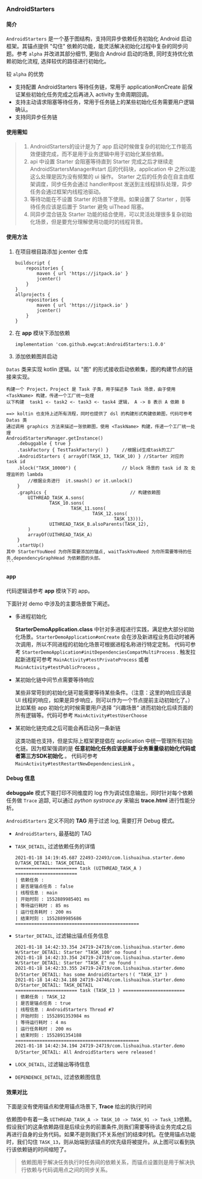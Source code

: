 ### AndroidStarters



#### 简介

`AndroidStarters` 是一个基于图结构，支持同异步依赖任务初始化 Android 启动框架。其锚点提供 "勾住" 依赖的功能，能灵活解决初始化过程中复杂的同步问题。参考 `alpha` 并改进其部分细节, 更贴合 Android 启动的场景, 同时支持优化依赖初始化流程, 选择较优的路径进行初始化。


较 `alpha` 的优势

* 支持配置 AndroidStarters 等待任务链，常用于 application#onCreate 前保证某些初始化任务完成之后再进入 activity 生命周期回调。
* 支持主动请求阻塞等待任务，常用于任务链上的某些初始化任务需要用户逻辑确认。
* 支持同异步任务链

#### 使用需知

> 1. AndroidStarters的设计是为了 app 启动时候做复杂的初始化工作能高效便捷完成，而不是用于业务逻辑中用于初始化某些依赖。
> 2. api 中设置 Starter 会阻塞等待直到 Starter 完成之后才继续走 AndroidStartersManager#start 后的代码块，application 中 之所以能这么处理是因为没有频繁的 ui 操作。 Starter 之后的任务会在自主由框架调度，同步任务会通过 handler#post 发送到主线程排队处理，异步任务会通过框架内线程池驱动。
> 3. 等待功能在不设置 Starter 的场景下使用。如果设置了 Starter ，则等待任务应该是后置于 Starter 避免 uiThead 阻塞。
> 4. 同异步混合链及 Starter 功能的结合使用，可以灵活处理很多复杂初始化场景，但是要充分理解使用功能时的线程背景。

#### 使用方法
1. 在项目根目路添加 jcenter 仓库

	```
	buildscript {
	    repositories {
            maven { url 'https://jitpack.io' }
	        jcenter()  
	    }
	}
	allprojects {
	    repositories {
            maven { url 'https://jitpack.io' }
	        jcenter()
	    }   
	}
	```

2. 在 **app** 模块下添加依赖

	```
	implementation 'com.github.ewgcat:AndroidStarters:1.0.0'
	```

3. 添加依赖图并启动

 `Datas` 类来实现 kotlin 逻辑。以 "图" 的形式接收启动依赖集，图的构建节点的链接来实现。
   
    
    构建一个 Project，Project 是 Task 子类，用于描述多 Task 场景，由于使用 <TaskName> 构建，传递一个工厂统一处理
    以下构建  task1 <- task2 <- task3 <- task4 逻辑， A -> B 表示 A 依赖 B
  
    ==> koltin 也支持上述所有流程，同时也提供了 dsl 的构建形式构建依赖图，代码可参考 Datas 类
    通过调用 graphics 方法来描述一张依赖图，使用 <TaskName> 构建，传递一个工厂统一处理
    AndroidStartersManager.getInstance()
        .debuggable { true }
        .taskFactory { TestTaskFactory() }     //根据id生成task的工厂
        .AndroidStarters { arrayOf(TASK_13, TASK_10) } //Starter 对应的 task id
        .block("TASK_10000") {			       // block 场景的 task id 及 处理监听的 lambda
            //根据业务进行  it.smash() or it.unlock()
        }
        .graphics {							      // 构建依赖图
            UITHREAD_TASK_A.sons(
                    TASK_10.sons(
                            TASK_11.sons(
                                    TASK_12.sons(
                                            TASK_13))),
                    UITHREAD_TASK_B.alsoParents(TASK_12),
            )
            arrayOf(UITHREAD_TASK_A)
        }
        .startUp()
    其中 StarterYouNeed 为你所需要添加的锚点, waitTaskYouNeed 为你所需要等待的任务,dependencyGraphHead 为依赖图的头部。
    ```

#### app

代码逻辑请参考 **app** 模块下的 app。

下面针对 demo 中涉及的主要场景做下阐述。

* 多进程初始化

	**StarterDemoApplication.class** 中针对多进程进行实践，满足绝大部分初始化场景。```StarterDemoApplication#onCreate```
	会在涉及新进程业务启动时被再次调用，所以不同进程的初始化场景可根据进程名称进行特定定制。
	代码可参考 ```StarterDemoApplication#initDependenciesCompatMultiProcess```  . 
	触发拉起新进程可参考 ```MainActivity#testPrivateProcess```  或者  ```MainActivity#testPublicProcess``` 。

* 某初始化链中间节点需要等待响应

	某些非常苛刻的初始化链可能需要等待某些条件。（注意：这里的响应应该是 UI 线程的响应，如果是异步响应，则可以作为一个节点提前主动初始化了。）比如某些 app 初始化的时候需要用户选择 ”兴趣场景“ 进而初始化后续页面的所有逻辑等。代码可参考 ```MainActivity#testUserChoose```

* 某初始化链完成之后可能会再启动另一条新链

	这类功能也支持，但是实际上框架更提倡在 application 中统一管理所有初始化链。因为框架强调的是 **任意初始化任务应该是属于业务重量级初始化代码或者第三方SDK初始化** 。
	代码可参考 ```MainActivity#testRestartNewDependenciesLink``` 。


#### Debug 信息

**debuggale** 模式下能打印不同维度的 log 作为调试信息输出，同时针对每个依赖任务做 `Trace` 追踪, 可以通过 *python systrace.py* 来输出 **trace.html** 进行性能分析。

`AndroidStarters` 定义不同的 **TAG** 用于过滤 log, 需要打开 Debug 模式。

* `AndroidStarters`, 最基础的 TAG
* `TASK_DETAIL`, 过滤依赖任务的详情

	```
	2021-01-18 14:19:45.687 22493-22493/com.lishuaihua.starter.demo D/TASK_DETAIL: TASK_DETAIL
	======================= task (UITHREAD_TASK_A ) =======================
	| 依赖任务 :
	| 是否是锚点任务 : false
	| 线程信息 : main
	| 开始时刻 : 1552889985401 ms
	| 等待运行耗时 : 85 ms
	| 运行任务耗时 : 200 ms
	| 结束时刻 : 1552889985686
	==============================================
	```
* `Starter_DETAIL`, 过滤输出锚点任务信息

	```
	2021-01-18 14:42:33.354 24719-24719/com.lishuaihua.starter.demo W/Starter_DETAIL: Starter "TASK_100" no found !
	2021-01-18 14:42:33.354 24719-24719/com.lishuaihua.starter.demo W/Starter_DETAIL: Starter "TASK_E" no found !
	2021-01-18 14:42:33.355 24719-24719/com.lishuaihua.starter.demo D/Starter_DETAIL: has some AndroidStarters！( "TASK_13" )
	2021-01-18 14:42:34.188 24719-24746/com.lishuaihua.starter.demo D/Starter_DETAIL: TASK_DETAIL
    ======================= task (TASK_13 ) =======================
    | 依赖任务 : TASK_12
    | 是否是锚点任务 : true
    | 线程信息 : AndroidStarters Thread #7
    | 开始时刻 : 1552891353984 ms
    | 等待运行耗时 : 4 ms
    | 运行任务耗时 : 200 ms
    | 结束时刻 : 1552891354188
    ==============================================
	2021-01-18 14:42:34.194 24719-24719/com.lishuaihua.starter.demo D/Starter_DETAIL: All AndroidStarters were released！
	```
	
* `LOCK_DETAIL`, 过滤输出等待信息
* `DEPENDENCE_DETAIL`, 过滤依赖图信息


#### 效果对比

下面是没有使用锚点和使用锚点场景下, **Trace** 给出的执行时间

依赖图中有着一条 `UITHREAD_TASK_A -> TASK_10 -> TASK_91 -> Task_13`依赖。假设我们的这条依赖路径是后续业务的前置条件,则我们需要等待该业务完成之后再进行自身的业务代码。如果不是则我们不关系他们的结束时机。在使用锚点功能时，我们勾住 `TASK_13`，则从始端到该锚点的优先级将被提升。从上图可以看到执行该依赖链的时间缩短了。

> 依赖图用于解决任务执行时任务间的依赖关系，而锚点设置则是用于解决执行依赖与代码调用点之间的同步关系。


